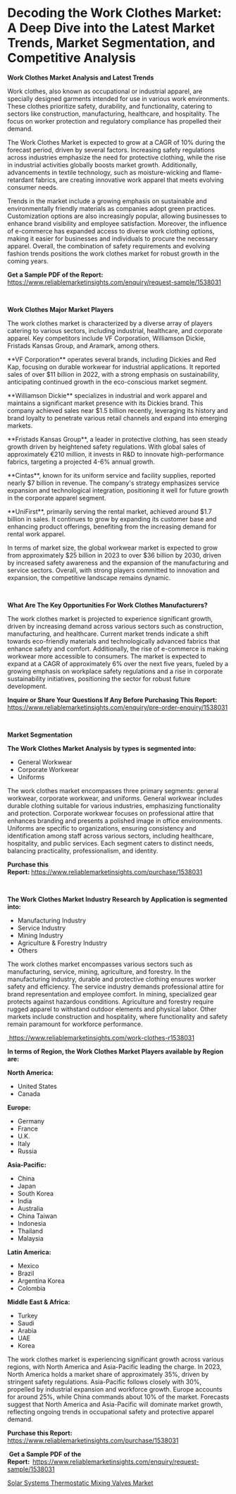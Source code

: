 <p><h1>Decoding the Work Clothes Market: A Deep Dive into the Latest Market Trends, Market Segmentation, and Competitive Analysis</h1></p><p><strong>Work Clothes Market Analysis and Latest Trends</strong></p>
<p><p>Work clothes, also known as occupational or industrial apparel, are specially designed garments intended for use in various work environments. These clothes prioritize safety, durability, and functionality, catering to sectors like construction, manufacturing, healthcare, and hospitality. The focus on worker protection and regulatory compliance has propelled their demand.</p><p>The Work Clothes Market is expected to grow at a CAGR of 10% during the forecast period, driven by several factors. Increasing safety regulations across industries emphasize the need for protective clothing, while the rise in industrial activities globally boosts market growth. Additionally, advancements in textile technology, such as moisture-wicking and flame-retardant fabrics, are creating innovative work apparel that meets evolving consumer needs.</p><p>Trends in the market include a growing emphasis on sustainable and environmentally friendly materials as companies adopt green practices. Customization options are also increasingly popular, allowing businesses to enhance brand visibility and employee satisfaction. Moreover, the influence of e-commerce has expanded access to diverse work clothing options, making it easier for businesses and individuals to procure the necessary apparel. Overall, the combination of safety requirements and evolving fashion trends positions the work clothes market for robust growth in the coming years.</p></p>
<p><strong>Get a Sample PDF of the Report:&nbsp;</strong> <a href="https://www.reliablemarketinsights.com/enquiry/request-sample/1538031?utm_campaign=2891&utm_medium=2&utm_source=Github&utm_content=ia&utm_term=28022025&utm_id=work-clothes">https://www.reliablemarketinsights.com/enquiry/request-sample/1538031</a></p>
<p>&nbsp;</p>
<p><strong>Work Clothes Major Market Players</strong></p>
<p><p>The work clothes market is characterized by a diverse array of players catering to various sectors, including industrial, healthcare, and corporate apparel. Key competitors include VF Corporation, Williamson Dickie, Fristads Kansas Group, and Aramark, among others.</p><p>**VF Corporation** operates several brands, including Dickies and Red Kap, focusing on durable workwear for industrial applications. It reported sales of over $11 billion in 2022, with a strong emphasis on sustainability, anticipating continued growth in the eco-conscious market segment.</p><p>**Williamson Dickie** specializes in industrial and work apparel and maintains a significant market presence with its Dickies brand. This company achieved sales near $1.5 billion recently, leveraging its history and brand loyalty to penetrate various retail channels and expand into emerging markets.</p><p>**Fristads Kansas Group**, a leader in protective clothing, has seen steady growth driven by heightened safety regulations. With global sales of approximately €210 million, it invests in R&D to innovate high-performance fabrics, targeting a projected 4-6% annual growth. </p><p>**Cintas**, known for its uniform service and facility supplies, reported nearly $7 billion in revenue. The company's strategy emphasizes service expansion and technological integration, positioning it well for future growth in the corporate apparel segment.</p><p>**UniFirst**, primarily serving the rental market, achieved around $1.7 billion in sales. It continues to grow by expanding its customer base and enhancing product offerings, benefiting from the increasing demand for rental work apparel.</p><p>In terms of market size, the global workwear market is expected to grow from approximately $25 billion in 2023 to over $36 billion by 2030, driven by increased safety awareness and the expansion of the manufacturing and service sectors. Overall, with strong players committed to innovation and expansion, the competitive landscape remains dynamic.</p></p>
<p>&nbsp;</p>
<p><strong>What Are The Key Opportunities For Work Clothes Manufacturers?</strong></p>
<p><p>The work clothes market is projected to experience significant growth, driven by increasing demand across various sectors such as construction, manufacturing, and healthcare. Current market trends indicate a shift towards eco-friendly materials and technologically advanced fabrics that enhance safety and comfort. Additionally, the rise of e-commerce is making workwear more accessible to consumers. The market is expected to expand at a CAGR of approximately 6% over the next five years, fueled by a growing emphasis on workplace safety regulations and a rise in corporate sustainability initiatives, positioning the sector for robust future development.</p></p>
<p><strong>Inquire or Share Your Questions If Any Before Purchasing This Report:</strong> <a href="https://www.reliablemarketinsights.com/enquiry/pre-order-enquiry/1538031?utm_campaign=2891&utm_medium=2&utm_source=Github&utm_content=ia&utm_term=28022025&utm_id=work-clothes">https://www.reliablemarketinsights.com/enquiry/pre-order-enquiry/1538031</a></p>
<p>&nbsp;</p>
<p><strong>Market Segmentation</strong></p>
<p><strong>The Work Clothes Market Analysis by types is segmented into:</strong></p>
<p><ul><li>General Workwear</li><li>Corporate Workwear</li><li>Uniforms</li></ul></p>
<p><p>The work clothes market encompasses three primary segments: general workwear, corporate workwear, and uniforms. General workwear includes durable clothing suitable for various industries, emphasizing functionality and protection. Corporate workwear focuses on professional attire that enhances branding and presents a polished image in office environments. Uniforms are specific to organizations, ensuring consistency and identification among staff across various sectors, including healthcare, hospitality, and public services. Each segment caters to distinct needs, balancing practicality, professionalism, and identity.</p></p>
<p><strong>Purchase this Report:&nbsp;</strong><a href="https://www.reliablemarketinsights.com/purchase/1538031?utm_campaign=2891&utm_medium=2&utm_source=Github&utm_content=ia&utm_term=28022025&utm_id=work-clothes">https://www.reliablemarketinsights.com/purchase/1538031</a></p>
<p>&nbsp;</p>
<p><strong>The Work Clothes Market Industry Research by Application is segmented into:</strong></p>
<p><ul><li>Manufacturing Industry</li><li>Service Industry</li><li>Mining Industry</li><li>Agriculture & Forestry Industry</li><li>Others</li></ul></p>
<p><p>The work clothes market encompasses various sectors such as manufacturing, service, mining, agriculture, and forestry. In the manufacturing industry, durable and protective clothing ensures worker safety and efficiency. The service industry demands professional attire for brand representation and employee comfort. In mining, specialized gear protects against hazardous conditions. Agriculture and forestry require rugged apparel to withstand outdoor elements and physical labor. Other markets include construction and hospitality, where functionality and safety remain paramount for workforce performance.</p></p>
<p><a href="https://www.reliablemarketinsights.com/work-clothes-r1538031?utm_campaign=2891&utm_medium=2&utm_source=Github&utm_content=ia&utm_term=28022025&utm_id=work-clothes">&nbsp;https://www.reliablemarketinsights.com/work-clothes-r1538031</a></p>
<p><strong>In terms of Region, the Work Clothes Market Players available by Region are:</strong></p>
<p>
    <p> <strong> North America: </strong>
        <ul>
            <li>United States</li>
            <li>Canada</li>
        </ul>
        </p> 
    <p> <strong> Europe: </strong>
        <ul>
            <li>Germany</li>
            <li>France</li>
            <li>U.K.</li>
            <li>Italy</li>
            <li>Russia</li>
        </ul>
        </p> 
    <p> <strong> Asia-Pacific: </strong>
        <ul>
            <li>China</li>
            <li>Japan</li>
            <li>South Korea</li>
            <li>India</li>
            <li>Australia</li>
            <li>China Taiwan</li>
            <li>Indonesia</li>
            <li>Thailand</li>
            <li>Malaysia</li>
        </ul>
        </p> 
    <p> <strong> Latin America: </strong>
        <ul>
            <li>Mexico</li>
            <li>Brazil</li>
            <li>Argentina Korea</li>
            <li>Colombia</li>
        </ul>
        </p> 
    <p> <strong> Middle East & Africa: </strong>
        <ul>
            <li>Turkey</li>
            <li>Saudi</li>
            <li>Arabia</li>
            <li>UAE</li>
            <li>Korea</li>
        </ul>
    </p>
    </p>
<p><p>The work clothes market is experiencing significant growth across various regions, with North America and Asia-Pacific leading the charge. In 2023, North America holds a market share of approximately 35%, driven by stringent safety regulations. Asia-Pacific follows closely with 30%, propelled by industrial expansion and workforce growth. Europe accounts for around 25%, while China commands about 10% of the market. Forecasts suggest that North America and Asia-Pacific will dominate market growth, reflecting ongoing trends in occupational safety and protective apparel demand.</p></p>
<p><strong>Purchase this Report: </strong><a href="https://www.reliablemarketinsights.com/purchase/1538031?utm_campaign=2891&utm_medium=2&utm_source=Github&utm_content=ia&utm_term=28022025&utm_id=work-clothes">https://www.reliablemarketinsights.com/purchase/1538031</a></p>
<p>&nbsp;<strong>Get a Sample PDF of the Report:&nbsp;&nbsp;</strong><a href="https://www.reliablemarketinsights.com/enquiry/request-sample/1538031?utm_campaign=2891&utm_medium=2&utm_source=Github&utm_content=ia&utm_term=28022025&utm_id=work-clothes">https://www.reliablemarketinsights.com/enquiry/request-sample/1538031</a></p>
<p><strong></strong></p>
<p><p><a href="https://github.com/itayjedhe/Market-Research-Report-List-1/blob/main/solar-systems-thermostatic-mixing-valves-market.md?utm_campaign=2891&utm_medium=2&utm_source=Github&utm_content=ia&utm_term=28022025&utm_id=work-clothes">Solar Systems Thermostatic Mixing Valves Market</a></p></p>